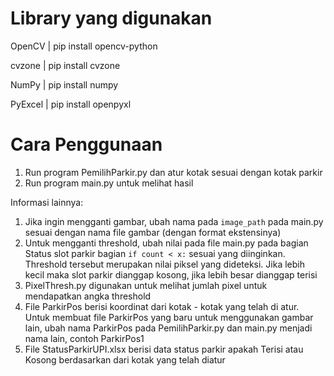 # Library yang digunakan

OpenCV | pip install opencv-python

cvzone | pip install cvzone

NumPy | pip install numpy

PyExcel | pip install openpyxl

# Cara Penggunaan

1. Run program PemilihParkir.py dan atur kotak sesuai dengan kotak parkir
2. Run program main.py untuk melihat hasil

Informasi lainnya:
1. Jika ingin mengganti gambar, ubah nama pada `image_path` pada main.py sesuai dengan nama file gambar (dengan format ekstensinya)
2. Untuk mengganti threshold, ubah nilai pada file main.py pada bagian Status slot parkir bagian `if count < x:` sesuai yang diinginkan. Threshold tersebut merupakan nilai piksel yang dideteksi. Jika lebih kecil maka slot parkir dianggap kosong, jika lebih besar dianggap terisi
3. PixelThresh.py digunakan untuk melihat jumlah pixel untuk mendapatkan angka threshold
4. File ParkirPos berisi koordinat dari kotak - kotak yang telah di atur. Untuk membuat file ParkirPos yang baru untuk menggunakan gambar lain, ubah nama ParkirPos pada PemilihParkir.py dan main.py menjadi nama lain, contoh ParkirPos1
5. File StatusParkirUPI.xlsx berisi data status parkir apakah Terisi atau Kosong berdasarkan dari kotak yang telah diatur
